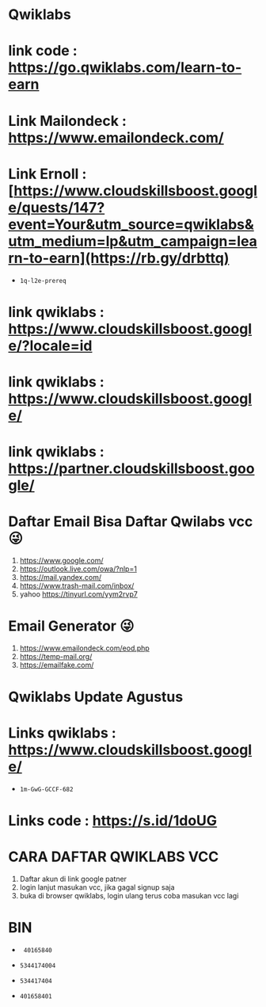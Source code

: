 # Qwiklabs

# link code : https://go.qwiklabs.com/learn-to-earn
# Link Mailondeck : https://www.emailondeck.com/
# Link Ernoll : [https://www.cloudskillsboost.google/quests/147?event=Your&utm_source=qwiklabs&utm_medium=lp&utm_campaign=learn-to-earn](https://rb.gy/drbttq)
-  ```console  
   1q-l2e-prereq
    ```
# link qwiklabs : https://www.cloudskillsboost.google/?locale=id
# link qwiklabs : https://www.cloudskillsboost.google/ 
# link qwiklabs : https://partner.cloudskillsboost.google/ 

# Daftar Email Bisa Daftar Qwilabs vcc 😜

1. https://www.google.com/
2. https://outlook.live.com/owa/?nlp=1
3. https://mail.yandex.com/
4. https://www.trash-mail.com/inbox/
5. yahoo https://tinyurl.com/yym2rvp7

# Email Generator 😜
1. https://www.emailondeck.com/eod.php
2. https://temp-mail.org/
3. https://emailfake.com/

# Qwiklabs Update Agustus

# Links qwiklabs : https://www.cloudskillsboost.google/
-  ```console  
   1m-GwG-GCCF-682
    ```
# Links code : https://s.id/1doUG

# CARA DAFTAR QWIKLABS VCC 

1. Daftar akun di link google patner
2. login lanjut masukan vcc, jika gagal signup saja
3. buka di browser qwiklabs, login ulang terus coba masukan vcc lagi

# BIN
-  ```console  
    40165840
    ```
-  ```console  
   5344174004
    ```
-  ```console  
   534417404
    ```
-  ```console  
   401658401
    ```

